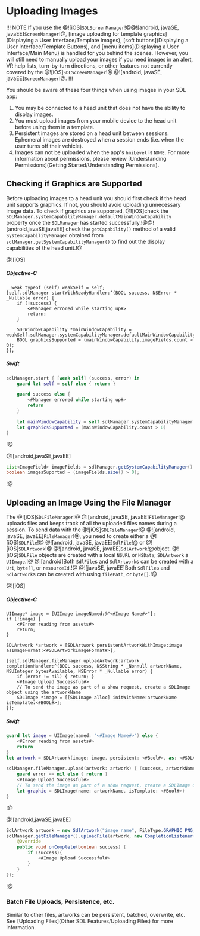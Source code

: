 # Uploading Images

!!! NOTE
If you use the @![iOS]`SDLScreenManager`!@@![android, javaSE, javaEE]`ScreenManager`!@, [image uploading for template graphics](Displaying a User Interface/Template Images), [soft buttons](Displaying a User Interface/Template Buttons), and [menu items](Displaying a User Interface/Main Menu) is handled for you behind the scenes. However, you will still need to manually upload your images if you need images in an alert, VR help lists, turn-by-turn directions, or other features not currently covered by the @![iOS]`SDLScreenManager`!@ @![android, javaSE, javaEE]`ScreenManager`!@.
!!!

You should be aware of these four things when using images in your SDL app:

1. You may be connected to a head unit that does not have the ability to display images.
2. You must upload images from your mobile device to the head unit before using them in a template.
3. Persistent images are stored on a head unit between sessions. Ephemeral images are destroyed when a session ends (i.e. when the user turns off their vehicle).
4. Images can not be uploaded when the app's `hmiLevel` is `NONE`. For more information about permissions, please review [Understanding Permissions](Getting Started/Understanding Permissions).

## Checking if Graphics are Supported
Before uploading images to a head unit you should first check if the head unit supports graphics. If not, you should avoid uploading unnecessary image data. To check if graphics are supported, @![iOS]check the `SDLManager.systemCapabilityManager.defaultMainWindowCapability` property once the `SDLManager` has started successfully.!@@![android,javaSE,javaEE] check the `getCapability()` method of a valid `SystemCapabilityManager` obtained from `sdlManager.getSystemCapabilityManager()` to find out the display capabilities of the head unit.!@

@![iOS]
##### Objective-C
```objc
__weak typeof (self) weakSelf = self;
[self.sdlManager startWithReadyHandler:^(BOOL success, NSError * _Nullable error) {
    if (!success) {
        <#Manager errored while starting up#>
        return;
    }

    SDLWindowCapability *mainWindowCapability = weakSelf.sdlManager.systemCapabilityManager.defaultMainWindowCapability;
    BOOL graphicsSupported = (mainWindowCapability.imageFields.count > 0);
}];
```

##### Swift
```swift
sdlManager.start { [weak self] (success, error) in
    guard let self = self else { return }

    guard success else {
        <#Manager errored while starting up#>
        return
    }

    let mainWindowCapability = self.sdlManager.systemCapabilityManager.defaultMainWindowCapability
    let graphicsSupported = (mainWindowCapability.count > 0)
}
```
!@

@![android,javaSE,javaEE]
```java
List<ImageField> imageFields = sdlManager.getSystemCapabilityManager().getDefaultMainWindowCapability().getImageFields();
boolean imagesSuported = (imageFields.size() > 0);
```
!@

## Uploading an Image Using the File Manager
The @![iOS]`SDLFileManager`!@ @![android, javaSE, javaEE]`FileManager`!@ uploads files and keeps track of all the uploaded files names during a session. To send data with the @![iOS]`SDLFileManager`!@ @![android, javaSE, javaEE]`FileManager`!@, you need to create either a @![iOS]`SDLFile`!@ @![android, javaSE, javaEE]`SdlFile`!@ or @![iOS]`SDLArtwork`!@ @![android, javaSE, javaEE]`SdlArtwork`!@object. @![iOS]`SDLFile` objects are created with a local `NSURL` or `NSData`; `SDLArtwork` a `UIImage`.!@ @![android]Both `SdlFile`s and `SdlArtwork`s can be created with a `Uri`, `byte[]`, or `resourceId`.!@ @![javaSE, javaEE]Both `SdlFile`s and `SdlArtwork`s can be created with using `filePath`, or `byte[]`.!@


@![iOS]
##### Objective-C
```objc
UIImage* image = [UIImage imageNamed:@"<#Image Name#>"];
if (!image) {
    <#Error reading from assets#>
    return;
}

SDLArtwork *artwork = [SDLArtwork persistentArtworkWithImage:image asImageFormat:<#SDLArtworkImageFormat#>];

[self.sdlManager.fileManager uploadArtwork:artwork completionHandler:^(BOOL success, NSString * _Nonnull artworkName, NSUInteger bytesAvailable, NSError * _Nullable error) {
    if (error != nil) { return; }
    <#Image Upload Successful#>
    // To send the image as part of a show request, create a SDLImage object using the artworkName
    SDLImage *image = [[SDLImage alloc] initWithName:artworkName isTemplate:<#BOOL#>];
}];
```

##### Swift
```swift
guard let image = UIImage(named: "<#Image Name#>") else {
	<#Error reading from assets#>
	return
}
let artwork = SDLArtwork(image: image, persistent: <#Bool#>, as: <#SDLArtworkImageFormat#>)

sdlManager.fileManager.upload(artwork: artwork) { (success, artworkName, bytesAvailable, error) in
    guard error == nil else { return }
    <#Image Upload Successful#>
    // To send the image as part of a show request, create a SDLImage object using the artworkName
    let graphic = SDLImage(name: artworkName, isTemplate: <#Bool#>)
}
```
!@

@![android,javaSE,javaEE]
```java
SdlArtwork artwork = new SdlArtwork("image_name", FileType.GRAPHIC_PNG, <image byte[]>, false);
sdlManager.getFileManager().uploadFile(artwork, new CompletionListener() {
    @Override
    public void onComplete(boolean success) {
        if (success){
            <#Image Upload Successful#>
        }
    }
});
```
!@

### Batch File Uploads, Persistence, etc.
Similar to other files, artworks can be persistent, batched, overwrite, etc. See [Uploading Files](Other SDL Features/Uploading Files) for more information.
